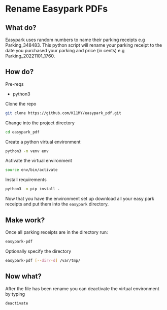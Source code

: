 # Rename Easypark PDFs 

## What do?

Easypark uses random numbers to name their parking receipts e.g Parking_348483. This python script will rename your parking receipt to the date you purchased your parking and price (in cents) e.g Parking_20221101_1760.

## How do?
Pre-reqs
* python3 

Clone the repo
```sh
git clone https://github.com/K11MY/easypark_pdf.git
```
Change into the project directory
```sh
cd easypark_pdf
```
Create a python virtual environment 
```sh
python3 -m venv env
```
Activate the virtual environment
```sh
source env/bin/activate
```
Install requirements
```sh
python3 -m pip install .
```

Now that you have the environment set up download all your easy park receipts and put them into the `easypark` directory. 

## Make work?

Once all parking receipts are in the directory run:
```sh
easypark-pdf
```

Optionally specify the directory
```sh
easypark-pdf [--dir/-d] /var/tmp/
```

## Now what?

After the file has been rename you can deactivate the virtual environment by typing
```sh
deactivate
```
